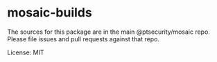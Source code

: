 # mosaic-builds

The sources for this package are in the main @ptsecurity/mosaic repo. Please file issues and pull requests against that repo.

License: MIT

